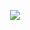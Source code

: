 <div align="center">
<!--<img src="https://github.com/lucvan02/lucvan02/blob/main/githubhi.gif" alt="GitHub Logo" width="150" height="150" />-->
<!--<img src="https://github.com/lucvan02/lucvan02/blob/main/me.gif" alt="I am Luc" />-->
</div>
<p align="center"><img src="https://i.giphy.com/RThN0hOS2GO4M.gif" /></p>
